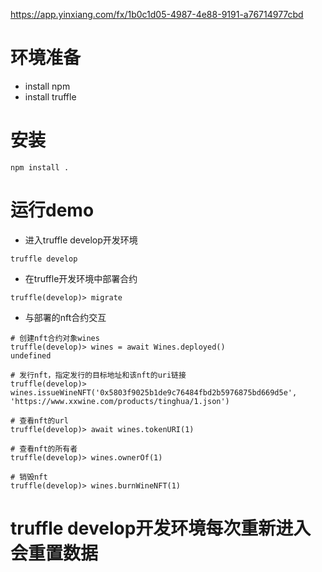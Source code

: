 https://app.yinxiang.com/fx/1b0c1d05-4987-4e88-9191-a76714977cbd

# 环境准备
- install npm
- install truffle

# 安装
```shell
npm install .
```

# 运行demo
- 进入truffle develop开发环境
```shell
truffle develop
```

- 在truffle开发环境中部署合约
```shell
truffle(develop)> migrate
```

- 与部署的nft合约交互
```shell
# 创建nft合约对象wines
truffle(develop)> wines = await Wines.deployed()
undefined

# 发行nft，指定发行的目标地址和该nft的uri链接
truffle(develop)> wines.issueWineNFT('0x5803f9025b1de9c76484fbd2b5976875bd669d5e', 'https://www.xxwine.com/products/tinghua/1.json')

# 查看nft的url
truffle(develop)> await wines.tokenURI(1)

# 查看nft的所有者
truffle(develop)> wines.ownerOf(1)

# 销毁nft
truffle(develop)> wines.burnWineNFT(1)
```


# truffle develop开发环境每次重新进入会重置数据
